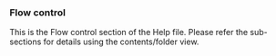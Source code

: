 <div class="section">

<div class="titlepage">

<div>

<div>

### <span id="_flow_control"></span>Flow control

</div>

</div>

</div>

This is the Flow control section of the Help file. Please refer the
sub-sections for details using the contents/folder view.

</div>
